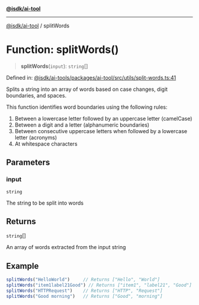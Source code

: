 [**@isdk/ai-tool**](../README.md)

***

[@isdk/ai-tool](../globals.md) / splitWords

# Function: splitWords()

> **splitWords**(`input`): `string`[]

Defined in: [@isdk/ai-tools/packages/ai-tool/src/utils/split-words.ts:41](https://github.com/isdk/ai-tool.js/blob/209a87173b5eabb2f81db6ea9a6784f34c24e271/src/utils/split-words.ts#L41)

Splits a string into an array of words based on case changes, digit boundaries, and spaces.

This function identifies word boundaries using the following rules:
1. Between a lowercase letter followed by an uppercase letter (camelCase)
2. Between a digit and a letter (alphanumeric boundaries)
3. Between consecutive uppercase letters when followed by a lowercase letter (acronyms)
4. At whitespace characters

## Parameters

### input

`string`

The string to be split into words

## Returns

`string`[]

An array of words extracted from the input string

## Example

```ts
splitWords("HelloWorld")     // Returns ["Hello", "World"]
splitWords("item1label21Good") // Returns ["item1", "label21", "Good"]
splitWords("HTTPRequest")    // Returns ["HTTP", "Request"]
splitWords("Good morning")   // Returns ["Good", "morning"]
```
